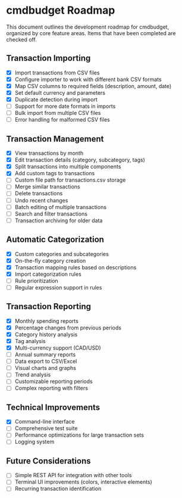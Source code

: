 # cmdbudget Roadmap

This document outlines the development roadmap for cmdbudget, organized by core feature areas. Items that have been completed are checked off.

## Transaction Importing

- [x] Import transactions from CSV files
- [x] Configure importer to work with different bank CSV formats
- [x] Map CSV columns to required fields (description, amount, date)
- [x] Set default currency and parameters
- [x] Duplicate detection during import
- [ ] Support for more date formats in imports
- [ ] Bulk import from multiple CSV files
- [ ] Error handling for malformed CSV files

## Transaction Management

- [x] View transactions by month
- [x] Edit transaction details (category, subcategory, tags)
- [x] Split transactions into multiple components
- [x] Add custom tags to transactions
- [ ] Custom file path for transactions.csv storage
- [ ] Merge similar transactions
- [ ] Delete transactions
- [ ] Undo recent changes
- [ ] Batch editing of multiple transactions
- [ ] Search and filter transactions
- [ ] Transaction archiving for older data

## Automatic Categorization

- [x] Custom categories and subcategories
- [x] On-the-fly category creation
- [x] Transaction mapping rules based on descriptions
- [x] Import categorization rules
- [ ] Rule prioritization
- [ ] Regular expression support in rules

## Transaction Reporting

- [x] Monthly spending reports
- [x] Percentage changes from previous periods
- [x] Category history analysis
- [x] Tag analysis
- [x] Multi-currency support (CAD/USD)
- [ ] Annual summary reports
- [ ] Data export to CSV/Excel
- [ ] Visual charts and graphs
- [ ] Trend analysis
- [ ] Customizable reporting periods
- [ ] Complex reporting with filters

## Technical Improvements

- [x] Command-line interface
- [ ] Comprehensive test suite
- [ ] Performance optimizations for large transaction sets
- [ ] Logging system

## Future Considerations

- [ ] Simple REST API for integration with other tools
- [ ] Terminal UI improvements (colors, interactive elements)
- [ ] Recurring transaction identification
